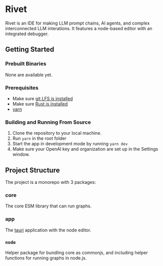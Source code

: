 # Rivet

Rivet is an IDE for making LLM prompt chains, AI agents, and complex interconnected LLM interations. It features a node-based editor with an integrated debugger. 

## Getting Started

### Prebuilt Binaries

None are available yet.

### Prerequisites

* Make sure [git LFS is installed](https://docs.github.com/en/repositories/working-with-files/managing-large-files/installing-git-large-file-storage)
* Make sure [Rust is installed](https://rustup.rs/)
* [yarn](https://yarnpkg.com/getting-started/install)

### Building and Running From Source

1. Clone the repository to your local machine.
2. Run `yarn` in the root folder
3. Start the app in development mode by running `yarn dev`
4. Make sure your OpenAI key and organization are set up in the Settings window.

## Project Structure

The project is a monorepo with 3 packages:

### core

The core ESM library that can run graphs.

### app

The [tauri](https://tauri.app/) application with the node editor.

### `node`

Helper package for bundling core as commonjs, and including helper functions for running graphs in node.js.
